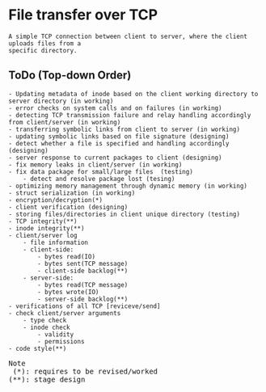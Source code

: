# File transfer over TCP
    A simple TCP connection between client to server, where the client uploads files from a
    specific directory.

## ToDo (Top-down Order)
    - Updating metadata of inode based on the client working directory to server directory (in working)
    - error checks on system calls and on failures (in working)
    - detecting TCP transmission failure and relay handling accordingly from client/server (in working)
    - transferring symbolic links from client to server (in working)
    - updating symbolic links based on file signature (designing)
    - detect whether a file is specified and handling accordingly (designing)
    - server response to current packages to client (designing)
    - fix memory leaks in client/server (in working)
    - fix data package for small/large files  (testing)
        - detect and resolve package lost (tesing)
    - optimizing memory management through dynamic memory (in working)
    - struct serialization (in working)
    - encryption/decryption(*)
    - client verification (designing)
    - storing files/directories in client unique directory (testing)
    - TCP integrity(**)
    - inode integrity(**)
    - client/server log
        - file information 
        - client-side:
            - bytes read(IO)
            - bytes sent(TCP message)
            - client-side backlog(**)
        - server-side:
            - bytes read(TCP message)
            - bytes wrote(IO)
            - server-side backlog(**)
    - verifications of all TCP [reviceve/send]
    - check client/server arguments
        - type check
        - inode check
            - validity
            - permissions
    - code style(**)

<pre>
Note
 (*): requires to be revised/worked
(**): stage design
</pre>